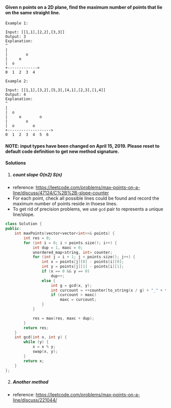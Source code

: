 #### Given n points on a 2D plane, find the maximum number of points that lie on the same straight line.

```
Example 1:

Input: [[1,1],[2,2],[3,3]]
Output: 3
Explanation:
^
|
|        o
|     o
|  o  
+------------->
0  1  2  3  4

Example 2:

Input: [[1,1],[3,2],[5,3],[4,1],[2,3],[1,4]]
Output: 4
Explanation:
^
|
|  o
|     o        o
|        o
|  o        o
+------------------->
0  1  2  3  4  5  6
```

#### NOTE: input types have been changed on April 15, 2019. Please reset to default code definition to get new method signature.


#### Solutions

1. ##### count slope O(n2) S(n)

- reference: https://leetcode.com/problems/max-points-on-a-line/discuss/47124/C%2B%2B-slope-counter
- For each point, check all possible lines could be found and record the maximum number of points reside in thoese lines.
- To get rid of precision problems, we use `gcd` pair to represents a unique line/slope.

```cpp
class Solution {
public:
    int maxPoints(vector<vector<int>>& points) {
        int res = 0;
        for (int i = 0; i < points.size(); i++) {
            int dup = 1, maxc = 0;
            unordered_map<string, int> counter;
            for (int j = i + 1; j < points.size(); j++) {
                int x = points[j][0] - points[i][0];
                int y = points[j][1] - points[i][1];
                if (x == 0 && y == 0)
                    dup++;
                else {
                    int g = gcd(x, y);
                    int curcount = ++counter[to_string(x / g) + "_" + to_string(y / g)];
                    if (curcount > maxc)
                        maxc = curcount;
                }
            }

            res = max(res, maxc + dup);
        }
        return res;
    }
    int gcd(int x, int y) {
        while (y) {
            x = x % y;
            swap(x, y);
        }
        return x;
    }
};
```


2. ##### Another method

- reference: https://leetcode.com/problems/max-points-on-a-line/discuss/221044/
